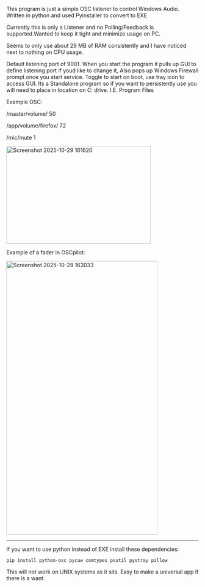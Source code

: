 This program is just a simple OSC listener to control Windows Audio. Written in python and used Pyinstaller to convert to EXE

Currently this is only a Listener and no Polling/Feedback is supported.Wanted to keep it tight and minimize usage on PC.

Seems to only use about 29 MB of RAM consistently and I have noticed next to nothing on CPU usage. 

Default listening port of 9001. When you start the program it pulls up GUI to define listening port if youd like to change it, Also pops up Windows Firewall prompt once you start service. Toggle to start on boot, use tray icon to access GUI. Its a Standalone program so if you want to persistently use you will need to place in location on C: drive. I.E. Program Files


Example OSC:

/master/volume/ 50

/app/volume/firefox/ 72

/mic/mute 1


<img width="378" height="255" alt="Screenshot 2025-10-29 161620" src="https://github.com/user-attachments/assets/a026178e-cd48-4f31-8730-195729179651" />


Example of a fader in OSCpilot:

<img width="396" height="715" alt="Screenshot 2025-10-29 163033" src="https://github.com/user-attachments/assets/04d9ad28-5c74-463b-ab72-892287f0ee1b" />

-------------------------------------------------------------------------------------------------------------------------------------------



If you want to use python instead of EXE install these dependencies: 
    
    pip install python-osc pycaw comtypes psutil pystray pillow 



This will not work on UNIX systems as it sits. Easy to make a universal app if there is a want.
